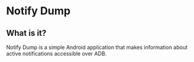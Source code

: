 # Notify Dump
## What is it?
Notify Dump is a simple Android application that makes information about active notifications accessible over ADB.
